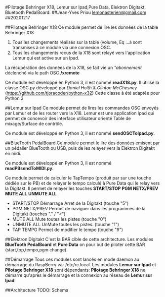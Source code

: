 #Pilotage Behringer X18, Lemur sur Ipad,Pure Data, Elektron Digitakt, Bluetooth PedalBoard.
##Jean-Yves Priou lemonasterien@gmail.com
##20201217


##Pilotage Behringer X18
Ce module permet de lire les données de la table Behringer X18
1. Tous les changements réalisés sur la table (volume, Eq ...à sont transmises à ce module via une connexion OSC.
2. Tous les changements recus de la X18 sont relayé vers l'application Lemur qui est active sur un Ipad.

La récupération des données de la X18, se fait vie un *"abonnement* déclenché via le path OSC **/xremote**

Ce module est développé en Python 3, il est nommé **readX18.py**.
Il utilise la classe OSC.py développé par  *Daniel Holth & Clinton McChesney* (https://github.com/tjoracoder/python-x32)
Cette classe à été adaptée pour Python 3

##Lemur sur Ipad
Ce module permet de lires les commandes OSC envoyés par Lemur et de les router vers la X18.
Lemur est une application Ipad qui permet de concevoir des interface utilisateur orienté Table de mixage/Surface de contrôle.

Ce module est développé en Python 3, il est nommé **sendOSCToIpad.py**.

##BlueTooth PedalBoard
Ce module permet le lire des données emisent par un pédalier BlueTooth ou USB, puis de les relayer vers la Elektron Digitakt en midi.

Ce module est développé en Python 3, il est nommé **readPBsendToMIDI.py**.

Ce module permet de calculer le TapTempo (produit par sur une touche dédiée sur le PB) et de relayer le tempo calculé à Pure Data qui le relay vers la Digitakt.
Il permet de relayer les touches **START/STOP** **PGM NETX/PREV** **MUTE ALL** **UNMUTE ALL**

* START/STOP 		Démarrage Arret de la Digitakt (touche "5")
* PGM NETX/PREV		Permet de naviguer dans les programmes de la Digitakt (touches "." / "<")
* MUTE ALL			Mute toutes les pistes (touche "0")
* UNMUTE ALL		UnMute toutes les pistes. (touche "1")
* TAP TEMPO 		Permet de modifier le tempo (touche "9")

##Elektron Digitakt
C'est la BAR cible de cette architecture.
Les modules **BlueTooth PedalBoard** et **Pure Data** on pour but de piloter cette BAR (start,top,tempo,pgm change).

##Démarrage
Tous ces modules sont lancés en mode daemon au démarrage du RaspBerry var /etc/rc.local.
Les modules **Lemur sur Ipad** et **Pilotage Behringer X18** sont dépendants:
**Pilotage Behringer X18** ne démarre qu'après le démarrage et la connexion au réseau de **Lemur sur Ipad**.

##Architecture
TODO: Schéma



